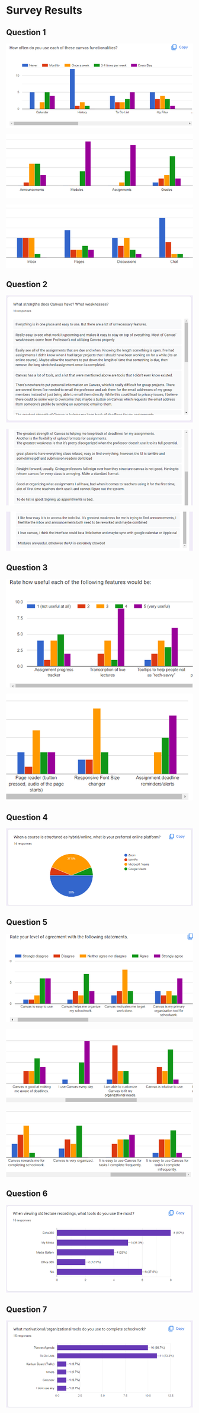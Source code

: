 # Survey Results

## Question 1
![](images/survey1a.png)

![](images/survey1b.png)

![](images/survey1c.png)

## Question 2
![](images/survey2a.png)

![](images/survey2b.png)

![](images/survey2c.png)

## Question 3
![](images/survey3a.png)

![](images/survey3b.png)

## Question 4
![](images/survey4.png)

## Question 5
![](images/survey5a.png)

![](images/survey5b.png)

![](images/survey5c.png)

## Question 6
![](images/survey6.png)

## Question 7
![](images/survey7.png)

